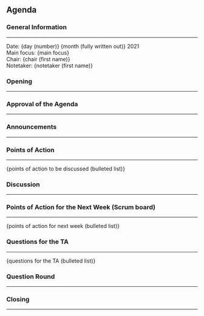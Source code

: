 ## Agenda

### General Information
---
Date:           {day (number)} {month (fully written out)} 2021\
Main focus:     {main focus}\
Chair:          {chair (first name)}\
Notetaker:      {notetaker (first name)}
  
  
### Opening
---
  
  
### Approval of the Agenda
---
  
  
### Announcements
---
  
  
### Points of Action
---
{points of action to be discussed (bulleted list)}
  
  
### Discussion
---
  
  
### Points of Action for the Next Week (Scrum board)
---
{points of action for next week (bulleted list)}
  
  
### Questions for the TA
---
{questions for the TA (bulleted list)}
  
  
### Question Round
---
  
  
### Closing
---
